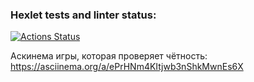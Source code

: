 ### Hexlet tests and linter status:
[![Actions Status](https://github.com/dapauls/frontend-project-44/workflows/hexlet-check/badge.svg)](https://github.com/dapauls/frontend-project-44/actions)

Аскинема игры, которая проверяет чётность: https://asciinema.org/a/ePrHNm4KItjwb3nShkMwnEs6X
